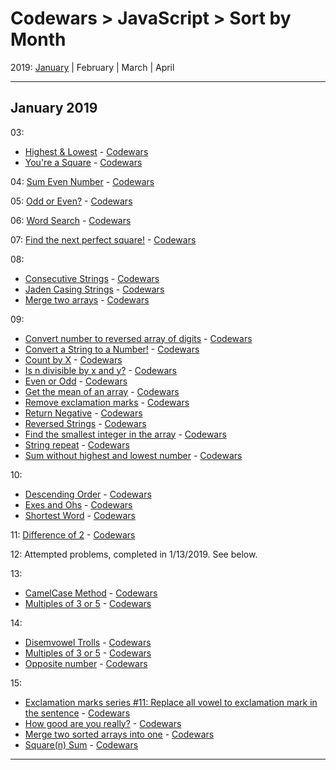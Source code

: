 # Codewars > JavaScript > Sort by Month

2019: [January](#january-2019) | February | March | April
___
## January 2019
03:
* [Highest & Lowest](7-kyu/20190103-highest-&-lowest.js) - [Codewars](https://www.codewars.com/kata/highest-and-lowest)
* [You're a Square](7-kyu/20190103-youre-a-square.js) - [Codewars](https://www.codewars.com/kata/youre-a-square)

04: [Sum Even Number](7-kyu/20190104-sum-even-numbers.js) - [Codewars](https://www.codewars.com/kata/sum-even-numbers)

05: [Odd or Even?](7-kyu/20190105-odd-or-even.js) - [Codewars](https://www.codewars.com/kata/odd-or-even)

06: [Word Search](7-kyu/20190106-wordsearch.js) - [Codewars](https://www.codewars.com/kata/wordsearch)

07: [Find the next perfect square!](7-kyu/20190107-find-perfect-square.js) - [Codewars](https://www.codewars.com/kata/find-the-next-perfect-square)

08:
* [Consecutive Strings](7-kyu/20190108-consecutive-strings.js) - [Codewars](https://www.codewars.com/kata/consecutive-strings)
* [Jaden Casing Strings](7-kyu/20190108-jaden-casing-strings.js) - [Codewars](https://www.codewars.com/kata/jaden-casing-strings)
* [Merge two arrays](7-kyu/20190108-merge-two-arrays.js) - [Codewars](https://www.codewars.com/kata/merge-two-arrays)

09:
* [Convert number to reversed array of digits](8-kyu/20190109-convert-number-to-reversed-array.js) - [Codewars](https://www.codewars.com/kata/convert-number-to-reversed-array-of-digits)
* [Convert a String to a Number!](8-kyu/20190109-convert-string-to-number.js) - [Codewars](https://www.codewars.com/kata/convert-a-string-to-a-number)
* [Count by X](8-kyu/20190109-count-by-x.js) - [Codewars](https://www.codewars.com/kata/count-by-x)
* [Is n divisible by x and y?](8-kyu/20190109-divisible-by-x-and-y.js) - [Codewars](https://www.codewars.com/kata/is-n-divisible-by-x-and-y)
* [Even or Odd](8-kyu/20190109-even-or-odd.js) - [Codewars](https://www.codewars.com/kata/even-or-odd)
* [Get the mean of an array](8-kyu/20190109-mean-of-array.js) - [Codewars](https://www.codewars.com/kata/get-the-mean-of-an-array)
* [Remove exclamation marks](8-kyu/20190109-remove-exclaimation-marks.js) - [Codewars](https://www.codewars.com/kata/remove-exclamation-marks)
* [Return Negative](8-kyu/20190109-return-negative.js) - [Codewars](https://www.codewars.com/kata/return-negative)
* [Reversed Strings](8-kyu/20190109-reversed-strings.js) - [Codewars](https://www.codewars.com/kata/reversed-strings)
* [Find the smallest integer in the array](8-kyu/20190109-smallest-integer.js) - [Codewars](https://www.codewars.com/kata/find-the-smallest-integer-in-the-array)
* [String repeat](8-kyu/20190109-string-repeat.js) - [Codewars](https://www.codewars.com/kata/string-repeat)
* [Sum without highest and lowest number](8-kyu/20190109-sum-without-high-and-low.js) - [Codewars](https://www.codewars.com/kata/sum-without-highest-and-lowest-number)

10:
* [Descending Order](7-kyu/20190110-descending-order.js) - [Codewars](https://www.codewars.com/kata/descending-order)
* [Exes and Ohs](7-kyu/20190110-exes-and-ohs.js) - [Codewars](https://www.codewars.com/kata/exes-and-ohs)
* [Shortest Word](7-kyu/20190110-shortest-word.js) - [Codewars](https://www.codewars.com/kata/shortest-word)

11: [Difference of 2](6-kyu/20190111-difference-of-2.js) - [Codewars](https://www.codewars.com/kata/difference-of-2)

12: Attempted problems, completed in 1/13/2019. See below.

13:
* [CamelCase Method](6-kyu/20190113-camelcase-method.js) - [Codewars](https://www.codewars.com/kata/camelcase-method)
* [Multiples of 3 or 5](6-kyu/20190114-multiples-of-3-or-5.js) - [Codewars](https://www.codewars.com/kata/multiples-of-3-or-5)

14:
* [Disemvowel Trolls](7-kyu/20190114-disemvowel-trolls.js) - [Codewars](https://www.codewars.com/kata/disemvowel-trolls)
* [Multiples of 3 or 5](6-kyu/20190114-multiples-of-3-or-5.js) - [Codewars](https://www.codewars.com/kata/multiples-of-3-or-5)
* [Opposite number](8-kyu/20190114-opposite-number.js) - [Codewars](https://www.codewars.com/kata/opposite-number/)

15:
* [Exclamation marks series #11: Replace all vowel to exclamation mark in the sentence](8-kyu/20190115-replace-vowels-exclaimation-mark.js) - [Codewars](https://www.codewars.com/kata/exclamation-marks-series-number-11-replace-all-vowel-to-exclamation-mark-in-the-sentence)
* [How good are you really?](8-kyu/20190115-how-good-are-you.js) - [Codewars](https://www.codewars.com/kata/how-good-are-you-really)
* [Merge two sorted arrays into one](8-kyu/20190115-merge-two-sorted-arrays.js) - [Codewars](https://www.codewars.com/kata/merge-two-sorted-arrays-into-one)
* [Square(n) Sum](8-kyu/20190115-square-sum.js) - [Codewars](https://www.codewars.com/kata/square-n-sum)
___
